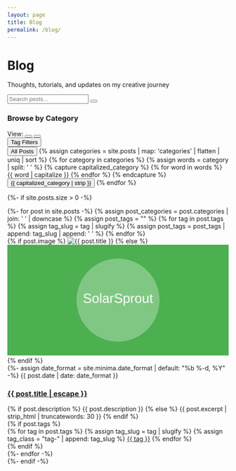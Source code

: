 ```yaml
---
layout: page
title: Blog
permalink: /blog/
---
```


<div class="blog-posts">
  <div class="blog-header">
    <h1>Blog</h1>
    <p class="subtitle">Thoughts, tutorials, and updates on my creative journey</p>
  </div>
  
  <div class="blog-search-container">
    <div class="search-input-wrapper">
      <input type="text" id="blog-search-input" placeholder="Search posts..." aria-label="Search blog posts">
      <button id="clear-search" aria-label="Clear search">
        <i class="fas fa-times"></i>
      </button>
    </div>
  </div>
  
  <div class="category-filter-section">
    <div class="filter-header">
      <h3>Browse by Category</h3>
      <div class="filter-controls">
        <div class="view-toggle">
          <span class="view-label">View:</span>
          <button type="button" data-view="regular" class="view-button active" aria-label="Regular view">
            <i class="fas fa-th-large"></i>
          </button>
          <button type="button" data-view="compact" class="view-button" aria-label="Compact view">
            <i class="fas fa-list"></i>
          </button>
        </div>
        <button id="toggle-advanced-filters" class="toggle-button" aria-expanded="false">
          <span class="toggle-text">Tag Filters</span>
          <i class="fas fa-chevron-down toggle-icon"></i>
        </button>
      </div>
    </div>
    <div class="category-filter">
      <button type="button" data-category="all" class="filter-button active">All Posts</button>
      {% assign categories = site.posts | map: 'categories' | flatten | uniq | sort %}
      {% for category in categories %}
        {% assign words = category | split: ' ' %}
        {% capture capitalized_category %}
          {% for word in words %}
            {{ word | capitalize }}
          {% endfor %}
        {% endcapture %}
        <button type="button" data-category="{{ category | downcase }}" class="filter-button"><i class="fas fa-folder"></i> {{ capitalized_category | strip }}</button>
      {% endfor %}
    </div>
  </div>
  
  <div id="advanced-filters" class="advanced-filters" style="display: none;">
    <div class="tag-filter">
      <h3>Filter by Tags</h3>
      <div class="tag-cloud">
        {% assign tags = site.posts | map: 'tags' | flatten | uniq | sort %}
        {% for tag in tags %}
          {% assign tag_slug = tag | slugify %}
          {% assign tag_count = site.posts | where_exp: "post", "post.tags contains tag" | size %}
          <button type="button" data-tag="{{ tag_slug }}" class="tag-filter-button">
            {{ tag }} <span class="tag-count">({{ tag_count }})</span>
          </button>
        {% endfor %}
      </div>
    </div>
    
    <div class="active-filters">
      <div id="active-tags" class="active-tags" style="display: none;">
        <h4>Active Tag Filters:</h4>
        <div id="active-tag-list" class="active-tag-list"></div>
        <button id="clear-tag-filters" class="clear-filters-button">Clear Tag Filters</button>
      </div>
    </div>
  </div>
  
  {%- if site.posts.size > 0 -%}
    <div class="post-list" data-current-view="regular">
      <div id="no-results-message" style="display: none;">
        <p>No posts found matching your search. Try different keywords or <button id="reset-search">view all posts</button>.</p>
      </div>
      {%- for post in site.posts -%}
      {% assign post_categories = post.categories | join: ' ' | downcase %}
      {% assign post_tags = "" %}
      {% for tag in post.tags %}
        {% assign tag_slug = tag | slugify %}
        {% assign post_tags = post_tags | append: tag_slug | append: ' ' %}
      {% endfor %}
      <div class="post-row" data-categories="{{ post_categories }}" data-tags="{{ post_tags | strip }}">
        <div class="post-image">
          {% if post.image %}
            <img src="{{ post.image | relative_url }}" alt="{{ post.title }}">
          {% else %}
            <img src="/assets/images/default-post.svg" alt="{{ post.title }}">
          {% endif %}
        </div>
        <div class="post-content">
          {%- assign date_format = site.minima.date_format | default: "%b %-d, %Y" -%}
          <span class="post-meta">{{ post.date | date: date_format }}</span>
          <h3 class="post-title">
            <a href="{{ post.url | relative_url }}">{{ post.title | escape }}</a>
          </h3>
          <div class="post-excerpt">
            {% if post.description %}
              {{ post.description }}
            {% else %}
              {{ post.excerpt | strip_html | truncatewords: 30 }}
            {% endif %}
          </div>
          {% if post.tags %}
          <div class="post-tags">
            {% for tag in post.tags %}
              {% assign tag_slug = tag | slugify %}
              {% assign tag_class = "tag-" | append: tag_slug %}
              <a href="/blog/?tag={{ tag_slug }}" class="post-tag {{ tag_class }}" data-tag="{{ tag_slug }}">{{ tag }}</a>
            {% endfor %}
          </div>
          {% endif %}
        </div>
      </div>
      {%- endfor -%}
    </div>
  {%- endif -%}
</div>

<script src="{{ '/assets/js/blog-search.js' | relative_url }}" defer></script>
<script src="{{ '/assets/js/blog-view-toggle.js' | relative_url }}" defer></script>
<script src="{{ '/assets/js/blog-advanced-filters.js' | relative_url }}" defer></script>

